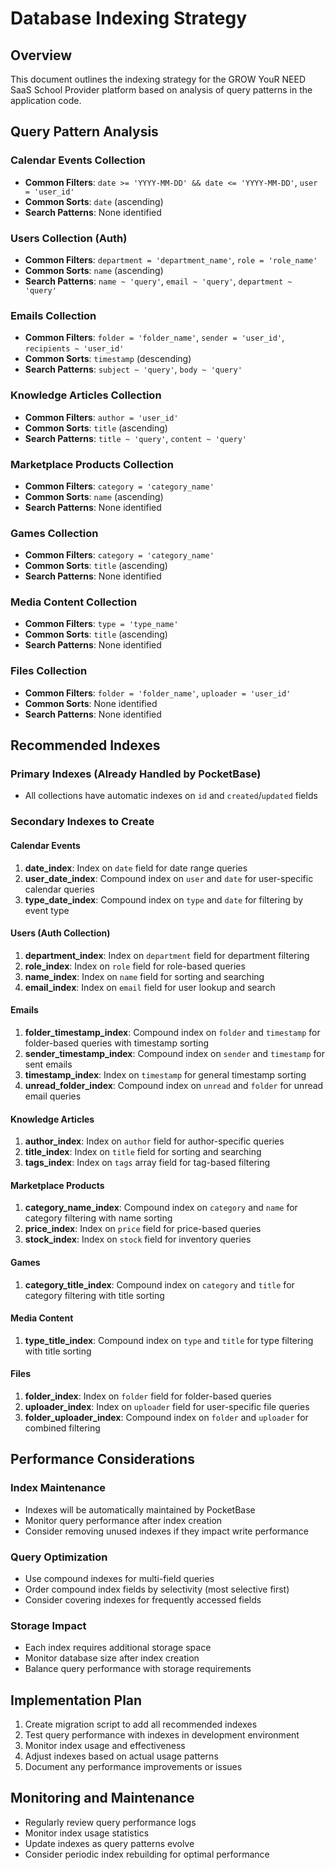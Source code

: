 # Database Indexing Strategy

## Overview

This document outlines the indexing strategy for the GROW YouR NEED SaaS School Provider platform based on analysis of query patterns in the application code.

## Query Pattern Analysis

### Calendar Events Collection
- **Common Filters**: `date >= 'YYYY-MM-DD' && date <= 'YYYY-MM-DD'`, `user = 'user_id'`
- **Common Sorts**: `date` (ascending)
- **Search Patterns**: None identified

### Users Collection (Auth)
- **Common Filters**: `department = 'department_name'`, `role = 'role_name'`
- **Common Sorts**: `name` (ascending)
- **Search Patterns**: `name ~ 'query'`, `email ~ 'query'`, `department ~ 'query'`

### Emails Collection
- **Common Filters**: `folder = 'folder_name'`, `sender = 'user_id'`, `recipients ~ 'user_id'`
- **Common Sorts**: `timestamp` (descending)
- **Search Patterns**: `subject ~ 'query'`, `body ~ 'query'`

### Knowledge Articles Collection
- **Common Filters**: `author = 'user_id'`
- **Common Sorts**: `title` (ascending)
- **Search Patterns**: `title ~ 'query'`, `content ~ 'query'`

### Marketplace Products Collection
- **Common Filters**: `category = 'category_name'`
- **Common Sorts**: `name` (ascending)
- **Search Patterns**: None identified

### Games Collection
- **Common Filters**: `category = 'category_name'`
- **Common Sorts**: `title` (ascending)
- **Search Patterns**: None identified

### Media Content Collection
- **Common Filters**: `type = 'type_name'`
- **Common Sorts**: `title` (ascending)
- **Search Patterns**: None identified

### Files Collection
- **Common Filters**: `folder = 'folder_name'`, `uploader = 'user_id'`
- **Common Sorts**: None identified
- **Search Patterns**: None identified

## Recommended Indexes

### Primary Indexes (Already Handled by PocketBase)
- All collections have automatic indexes on `id` and `created`/`updated` fields

### Secondary Indexes to Create

#### Calendar Events
1. **date_index**: Index on `date` field for date range queries
2. **user_date_index**: Compound index on `user` and `date` for user-specific calendar queries
3. **type_date_index**: Compound index on `type` and `date` for filtering by event type

#### Users (Auth Collection)
1. **department_index**: Index on `department` field for department filtering
2. **role_index**: Index on `role` field for role-based queries
3. **name_index**: Index on `name` field for sorting and searching
4. **email_index**: Index on `email` field for user lookup and search

#### Emails
1. **folder_timestamp_index**: Compound index on `folder` and `timestamp` for folder-based queries with timestamp sorting
2. **sender_timestamp_index**: Compound index on `sender` and `timestamp` for sent emails
3. **timestamp_index**: Index on `timestamp` for general timestamp sorting
4. **unread_folder_index**: Compound index on `unread` and `folder` for unread email queries

#### Knowledge Articles
1. **author_index**: Index on `author` field for author-specific queries
2. **title_index**: Index on `title` field for sorting and searching
3. **tags_index**: Index on `tags` array field for tag-based filtering

#### Marketplace Products
1. **category_name_index**: Compound index on `category` and `name` for category filtering with name sorting
2. **price_index**: Index on `price` field for price-based queries
3. **stock_index**: Index on `stock` field for inventory queries

#### Games
1. **category_title_index**: Compound index on `category` and `title` for category filtering with title sorting

#### Media Content
1. **type_title_index**: Compound index on `type` and `title` for type filtering with title sorting

#### Files
1. **folder_index**: Index on `folder` field for folder-based queries
2. **uploader_index**: Index on `uploader` field for user-specific file queries
3. **folder_uploader_index**: Compound index on `folder` and `uploader` for combined filtering

## Performance Considerations

### Index Maintenance
- Indexes will be automatically maintained by PocketBase
- Monitor query performance after index creation
- Consider removing unused indexes if they impact write performance

### Query Optimization
- Use compound indexes for multi-field queries
- Order compound index fields by selectivity (most selective first)
- Consider covering indexes for frequently accessed fields

### Storage Impact
- Each index requires additional storage space
- Monitor database size after index creation
- Balance query performance with storage requirements

## Implementation Plan

1. Create migration script to add all recommended indexes
2. Test query performance with indexes in development environment
3. Monitor index usage and effectiveness
4. Adjust indexes based on actual usage patterns
5. Document any performance improvements or issues

## Monitoring and Maintenance

- Regularly review query performance logs
- Monitor index usage statistics
- Update indexes as query patterns evolve
- Consider periodic index rebuilding for optimal performance